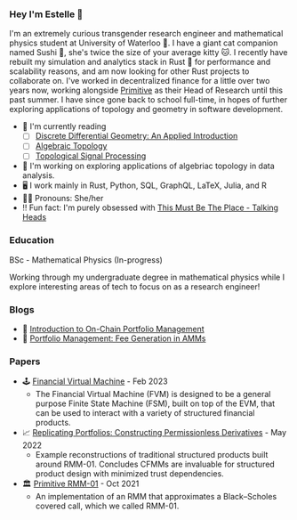 ### Hey I'm Estelle 🌟

I'm an extremely curious transgender research engineer and mathematical physics student at University of Waterloo 🌌. I have a giant cat companion named Sushi 🍣, she's twice the size of your average kitty 🐱. I recently have rebuilt my simulation and analytics stack in Rust 🦀 for performance and scalability reasons, and am now looking for other Rust projects to collaborate on. I've worked in decentralized finance for a little over two years now, working alongside [Primitive](https://github.com/primitivefinance) as their Head of Research until this past summer. I have since gone back to school full-time, in hopes of further exploring applications of topology and geometry in software development.

- 🔭 I'm currently reading
  - [ ] [Discrete Differential Geometry: An Applied Introduction](http://www.cs.cmu.edu/~kmcrane/Projects/DDG/paper.pdf)
  - [ ] [Algebraic Topology](https://pi.math.cornell.edu/~hatcher/AT/AT.pdf)
  - [ ] [Topological Signal Processing](https://link.springer.com/book/10.1007/978-3-642-36104-3)
- 🌱 I'm working on exploring applications of algebriac topology in data analysis.
- 🖥️ I work mainly in Rust, Python, SQL, GraphQL, LaTeX, Julia, and R
- 🏳️‍⚧️ Pronouns: She/her
- ‼️ Fun fact: I'm purely obsessed with [This Must Be The Place - Talking Heads](https://www.youtube.com/watch?v=fsccjsW8bSY)

### Education

BSc - Mathematical Physics (In-progress)

Working through my undergraduate degree in mathematical physics while I explore interesting areas of tech to focus on as a research engineer!

### Blogs

- 🥛 [Introduction to On-Chain Portfolio Management](https://www.primitive.xyz/posts/RMMTech)
- 🍪 [Portfolio Management: Fee Generation in AMMs](https://www.primitive.xyz/blog/fee-growth)

### Papers

- 🕹️ [Financial Virtual Machine](https://www.primitive.xyz/papers/yellow.pdf) - Feb 2023
  - The Financial Virtual Machine (FVM) is designed to be a general purpose Finite State Machine (FSM), built on top of the EVM, that can be used to interact with a variety of structured financial products.
- 📈 [Replicating Portfolios: Constructing Permissionless Derivatives](https://www.primitive.xyz/papers/Constructing_Permissionless_Derivatives.pdf) - May 2022
  - Example reconstructions of traditional structured products built around RMM-01. Concludes CFMMs are invaluable for structured product design with minimized trust dependencies.
- 🏛️ [Primitive RMM-01](https://www.primitive.xyz/papers/Whitepaper.pdf) - Oct 2021
  - An implementation of an RMM that approximates a Black–Scholes covered call, which we called RMM-01.
